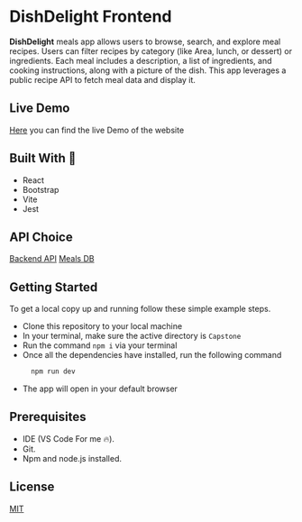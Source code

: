 # DishDelight Frontend

**DishDelight** meals app allows users to browse, search, and explore meal recipes. Users can filter recipes by category (like Area, lunch, or dessert) or ingredients. Each meal includes a description, a list of ingredients, and cooking instructions, along with a picture of the dish. This app leverages a public recipe API to fetch meal data and display it.

## Live Demo
<a href="https://username.github.io/repo/" target="_blank" rel="noopener noreferrer">Here</a> you can find the live Demo of the website

## Built With 🔨

- React
- Bootstrap
- Vite
- Jest

## API Choice

<a href="https://dishdelight-backend.onrender.com" target="_blank" rel="noopener noreferrer">Backend API</a>
<a href="https://www.themealdb.com/api.php" target="_blank" rel="noopener noreferrer">Meals DB</a>

## Getting Started

To get a local copy up and running follow these simple example steps.

- Clone this repository to your local machine
- In your terminal, make sure the active directory is `Capstone`
- Run the command `npm i` via your terminal
- Once all the dependencies have installed, run the following command
  ```bash 
    npm run dev
    ```
- The app will open in your default browser

## Prerequisites

- IDE (VS Code For me 🔥).
- Git.
- Npm and node.js installed.

## License

<a href="https://choosealicense.com/licenses/mit/" target="_blank" rel="noopener noreferrer">MIT</a>
